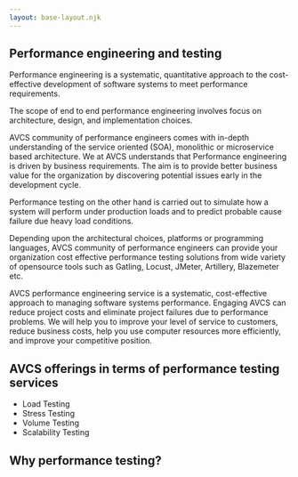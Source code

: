 ```yaml
---
layout: base-layout.njk
---
```


## Performance engineering and testing

Performance engineering is a systematic, quantitative approach to the cost-effective
development of software systems to meet performance requirements.

The scope of end to end performance engineering involves focus on architecture, design, and
implementation choices.

AVCS community of performance engineers comes with in-depth understanding of the service
oriented (SOA), monolithic or microservice based architecture. We at AVCS understands that
Performance engineering is driven by business requirements. The aim is to provide better
business value for the organization by discovering potential issues early in the development
cycle.

Performance testing on the other hand is carried out to simulate how a system will perform
under production loads and to predict probable cause failure due heavy load conditions.

Depending upon the architectural choices, platforms or programming languages, AVCS
community of performance engineers can provide your organization cost effective
performance testing solutions from wide variety of opensource tools such as
Gatling, Locust, JMeter, Artillery, Blazemeter etc.

AVCS performance engineering service is a systematic, cost-effective approach to managing
software systems performance. Engaging AVCS can reduce project costs and eliminate project
failures due to performance problems. We will help you to improve your level of service to
customers, reduce business costs, help you use computer resources more efficiently, and
improve your competitive position.

## AVCS offerings in terms of performance testing services

- Load Testing
- Stress Testing
- Volume Testing
- Scalability Testing

## Why performance testing?
